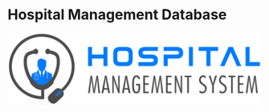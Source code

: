 # Hospital Management Database
![Hospital Management logo](https://github.com/Shushant-Kharate/Hospital_database_sql_project/blob/main/logo.png)
